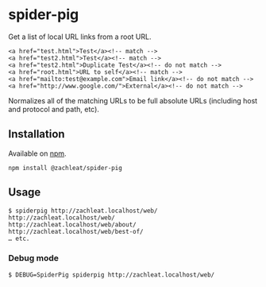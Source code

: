 # spider-pig

Get a list of local URL links from a root URL.

```
<a href="test.html">Test</a><!-- match -->
<a href="test2.html">Test</a><!-- match -->
<a href="test2.html">Duplicate Test</a><!-- do not match -->
<a href="root.html">URL to self</a><!-- match -->
<a href="mailto:test@example.com">Email link</a><!-- do not match -->
<a href="http://www.google.com/">External</a><!-- do not match -->
```

Normalizes all of the matching URLs to be full absolute URLs (including host and protocol and path, etc).

## Installation

Available on [npm](https://www.npmjs.com/package/@zachleat/spider-pig).

```
npm install @zachleat/spider-pig
```

## Usage

```
$ spiderpig http://zachleat.localhost/web/
http://zachleat.localhost/web/
http://zachleat.localhost/web/about/
http://zachleat.localhost/web/best-of/
… etc.
```

### Debug mode

```
$ DEBUG=SpiderPig spiderpig http://zachleat.localhost/web/
```
